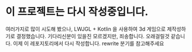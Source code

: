 # 이 프로젝트는 다시 작성중입니다.
여러가지로 많이 시도해 봤으나, LWJGL + Kotlin 을 사용하여 3d 게임으로 제작성하기로 결정했습니다.
기다리신분이 있을진 모르겠지만, 죄송합니다. 오래걸릴것 같습니다.
이제 이 레포지토리에서 다시 작성합니다.
rewrite 분기를 참고해주세요
